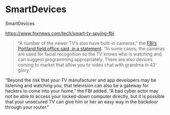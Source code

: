 # SmartDevices
SmartDevices

https://www.foxnews.com/tech/smart-tv-spying-fbi

> “A number of the newer TV’s also have built-in cameras,” the [FBI’s Portland field office said, in a statement](https://www.fbi.gov/contact-us/field-offices/portland/news/press-releases/tech-tuesdaysmart-tvs). “In some cases, the cameras are used for facial recognition so the TV knows who is watching and can suggest programming appropriately. There are also devices coming to market that allow you to video chat with grandma in 42' glory.”

“Beyond the risk that your TV manufacturer and app developers may be listening and watching you, that television can also be a gateway for hackers to come into your home,” the FBI added. “A bad cyber actor may not be able to access your locked-down computer directly, but it is possible that your unsecured TV can give him or her an easy way in the backdoor through your router.”
